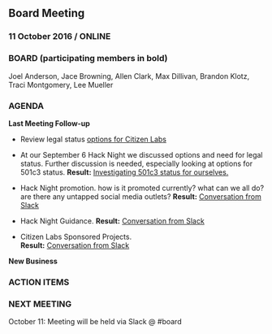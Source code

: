## Board Meeting
### 11 October 2016 / ONLINE

### BOARD (participating members in bold)
Joel Anderson, Jace Browning, Allen Clark, Max Dillivan, Brandon Klotz, Traci Montgomery, Lee Mueller

### AGENDA

**Last Meeting Follow-up**

- Review legal status [options for Citizen Labs](https://docs.google.com/document/d/1y3qVFElM6gGRhtZcqiPVet2dbfJxzyOO-h_bNLkdImM/edit?usp=sharing)
 - At our September 6 Hack Night we discussed options and need for legal status. Further discussion is needed, especially looking at options for 501c3 status.
  **Result:** [Investigating 501c3 status for ourselves.](https://slack-files.com/T1D4YHXPZ-F2ALQ7BA4-b1b21fe113)

- Hack Night promotion. how is it promoted currently? what can we all do? are there any untapped social media outlets?
    **Result:** [Conversation from Slack](https://citizenlabs.slack.com/files/allen/F2AKE0QCT/Hack_Night_Promotion)

- Hack Night Guidance.
    **Result:** [Conversation from Slack](https://citizenlabs.slack.com/files/allen/F2AMER41M/Hack_Night_Guidance)

- Citizen Labs Sponsored Projects.  
    **Result:** [Conversation from Slack](https://citizenlabs.slack.com/files/allen/F2AMHFH71/Citizen_Labs_Sponsored_Projects)



**New Business**



### ACTION ITEMS



### NEXT MEETING

October 11: Meeting will be held via Slack @ #board
